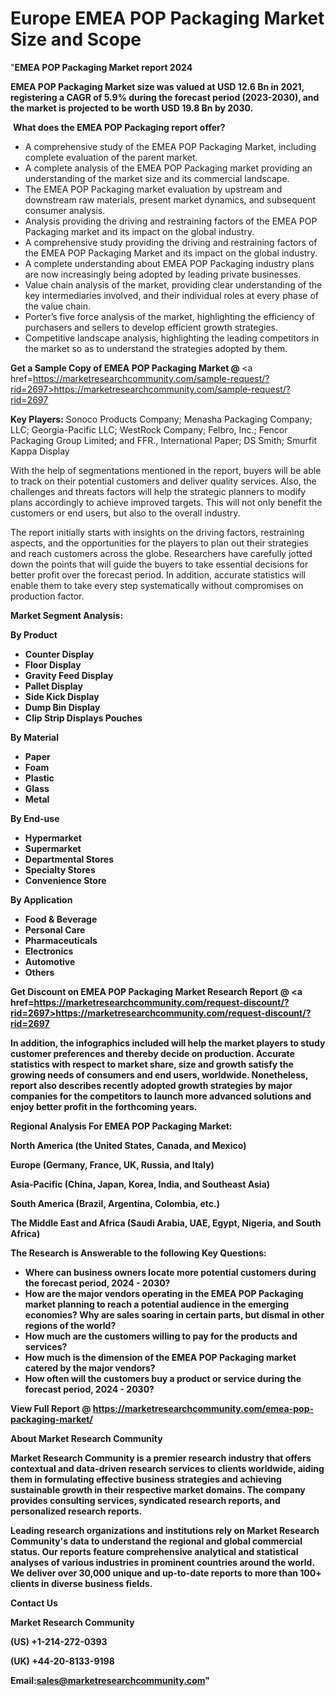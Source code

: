 # Europe EMEA POP Packaging Market Size and Scope 
"<strong>EMEA POP Packaging Market report 2024</strong>

<strong>EMEA POP Packaging Market size was valued at USD 12.6 Bn in 2021, registering a CAGR of 5.9% during the forecast period (2023-2030), and the market is projected to be worth USD 19.8 Bn by 2030.</strong>

 <strong><b>What does the EMEA POP Packaging report offer?</b></strong>
<ul>
  <li>A comprehensive study of the EMEA POP Packaging Market, including complete evaluation of the parent market.</li>
  <li>A complete analysis of the EMEA POP Packaging market providing an understanding of the market size and its commercial landscape.</li>
  <li>The EMEA POP Packaging market evaluation by upstream and downstream raw materials, present market dynamics, and subsequent consumer analysis.</li>
  <li>Analysis providing the driving and restraining factors of the EMEA POP Packaging market and its impact on the global industry.</li>
  <li>A comprehensive study providing the driving and restraining factors of the EMEA POP Packaging Market and its impact on the global industry.</li>
  <li>A complete understanding about EMEA POP Packaging industry plans are now increasingly being adopted by leading private businesses.</li>
  <li>Value chain analysis of the market, providing clear understanding of the key intermediaries involved, and their individual roles at every phase of the value chain.</li>
  <li>Porter’s five force analysis of the market, highlighting the efficiency of purchasers and sellers to develop efficient growth strategies.</li>
  <li>Competitive landscape analysis, highlighting the leading competitors in the market so as to understand the strategies adopted by them.</li>
</ul>

<strong>Get a Sample Copy of EMEA POP Packaging Market @ </strong><a href=https://marketresearchcommunity.com/sample-request/?rid=2697><u>https://marketresearchcommunity.com/sample-request/?rid=2697</u></a>

<strong>Key Players:</strong> 
Sonoco Products Company; Menasha Packaging Company; LLC; Georgia-Pacific LLC; WestRock Company; Felbro, Inc.; Fencor Packaging Group Limited; and FFR., International Paper; DS Smith; Smurfit Kappa Display

With the help of segmentations mentioned in the report, buyers will be able to track on their potential customers and deliver quality services. Also, the challenges and threats factors will help the strategic planners to modify plans accordingly to achieve improved targets. This will not only benefit the customers or end users, but also to the overall industry.

The report initially starts with insights on the driving factors, restraining aspects, and the opportunities for the players to plan out their strategies and reach customers across the globe. Researchers have carefully jotted down the points that will guide the buyers to take essential decisions for better profit over the forecast period. In addition, accurate statistics will enable them to take every step systematically without compromises on production factor.

<strong>Market Segment Analysis:</strong>


<strong><strong>By Product</strong></h4>
<ul>
 	<li>Counter Display</li>
 	<li>Floor Display</li>
 	<li>Gravity Feed Display</li>
 	<li>Pallet Display</li>
 	<li>Side Kick Display</li>
 	<li>Dump Bin Display</li>
 	<li>Clip Strip Displays Pouches</li>
</ul>
<strong><strong>By Material</strong></h4>
<ul>
 	<li>Paper</li>
 	<li>Foam</li>
 	<li>Plastic</li>
 	<li>Glass</li>
 	<li>Metal</li>
</ul>
<strong><strong>By End-use</strong></h4>
<ul>
 	<li>Hypermarket</li>
 	<li>Supermarket</li>
 	<li>Departmental Stores</li>
 	<li>Specialty Stores</li>
 	<li>Convenience Store</li>
</ul>
<strong><strong>By Application</strong></h4>
<ul>
 	<li>Food &amp; Beverage</li>
 	<li>Personal Care</li>
 	<li>Pharmaceuticals</li>
 	<li>Electronics</li>
 	<li>Automotive</li>
 	<li>Others</li>
</ul>

<strong>Get Discount on EMEA POP Packaging Market Research Report @ </b></strong><a href=https://marketresearchcommunity.com/request-discount/?rid=2697><u>https://marketresearchcommunity.com/request-discount/?rid=2697</u></a>

In addition, the infographics included will help the market players to study customer preferences and thereby decide on production. Accurate statistics with respect to market share, size and growth satisfy the growing needs of consumers and end users, worldwide. Nonetheless, report also describes recently adopted growth strategies by major companies for the competitors to launch more advanced solutions and enjoy better profit in the forthcoming years.

<strong>Regional Analysis For EMEA POP Packaging Market:</strong>

<strong>North America</strong> (the United States, Canada, and Mexico)

<strong>Europe</strong> (Germany, France, UK, Russia, and Italy)

<strong>Asia-Pacific</strong> (China, Japan, Korea, India, and Southeast Asia)

<strong>South America</strong> (Brazil, Argentina, Colombia, etc.)

<strong>The Middle East and Africa</strong> (Saudi Arabia, UAE, Egypt, Nigeria, and South Africa)

<strong>The Research is Answerable to the following Key Questions:</strong>
<ul>
 	<li>Where can business owners locate more potential customers during the forecast period, 2024 - 2030?</li>
 	<li>How are the major vendors operating in the EMEA POP Packaging market planning to reach a potential audience in the emerging economies? Why are sales soaring in certain parts, but dismal in other regions of the world?</li>
 	<li>How much are the customers willing to pay for the products and services?</li>
 	<li>How much is the dimension of the EMEA POP Packaging market catered by the major vendors?</li>
 	<li>How often will the customers buy a product or service during the forecast period, 2024 - 2030?</li>
</ul>

<strong>View Full Report @</strong> <a href=https://marketresearchcommunity.com/emea-pop-packaging-market/>https://marketresearchcommunity.com/emea-pop-packaging-market/</a>

<strong>About Market Research Community</strong>

Market Research Community is a premier research industry that offers contextual and data-driven research services to clients worldwide, aiding them in formulating effective business strategies and achieving sustainable growth in their respective market domains. The company provides consulting services, syndicated research reports, and personalized research reports.

Leading research organizations and institutions rely on Market Research Community's data to understand the regional and global commercial status. Our reports feature comprehensive analytical and statistical analyses of various industries in prominent countries around the world. We deliver over 30,000 unique and up-to-date reports to more than 100+ clients in diverse business fields.

<strong>Contact Us</strong>

<strong>Market Research Community</strong>

(US) +1-214-272-0393

(UK) +44-20-8133-9198

<strong>Email:</strong>sales@marketresearchcommunity.com"
